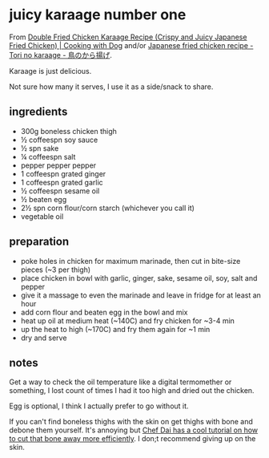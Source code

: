 # juicy karaage number one

From [Double Fried Chicken Karaage Recipe (Crispy and Juicy Japanese Fried Chicken) | Cooking with Dog](https://youtu.be/CEX_rCVTPKE) and/or [Japanese fried chicken recipe - Tori no karaage - 鳥のから揚げ](https://youtu.be/SFInCMz0goQ).

Karaage is just delicious.

Not sure how many it serves, I use it as a side/snack to share.

## ingredients

- 300g boneless chicken thigh
- ½ coffeespn soy sauce
- ½ spn sake
- ¼ coffeespn salt
- pepper pepper pepper
- 1 coffeespn grated ginger
- 1 coffeespn grated garlic
- ½ coffeespn sesame oil
- ½ beaten egg
- 2½ spn corn flour/corn starch (whichever you call it)
- vegetable oil

## preparation

- poke holes in chicken for maximum marinade, then cut in bite-size pieces (~3 per thigh)
- place chicken in bowl with garlic, ginger, sake, sesame oil, soy, salt and pepper
- give it a massage to even the marinade and leave in fridge for at least an hour
- add corn flour and beaten egg in the bowl and mix
- heat up oil at medium heat (~140C) and fry chicken for ~3-4 min
- up the heat to high (~170C) and fry them again for ~1 min
- dry and serve

## notes

Get a way to check the oil temperature like a digital termomether or something, I lost count of times I had it too high and dried out the chicken.

Egg is optional, I think I actually prefer to go without it.

If you can't find boneless thighs with the skin on get thighs with bone and debone them yourself. It's annoying but [Chef Dai has a cool tutorial on how to cut that bone away more efficiently](https://youtu.be/r0IEiU_-Fjo). I don;t recommend giving up on the skin.